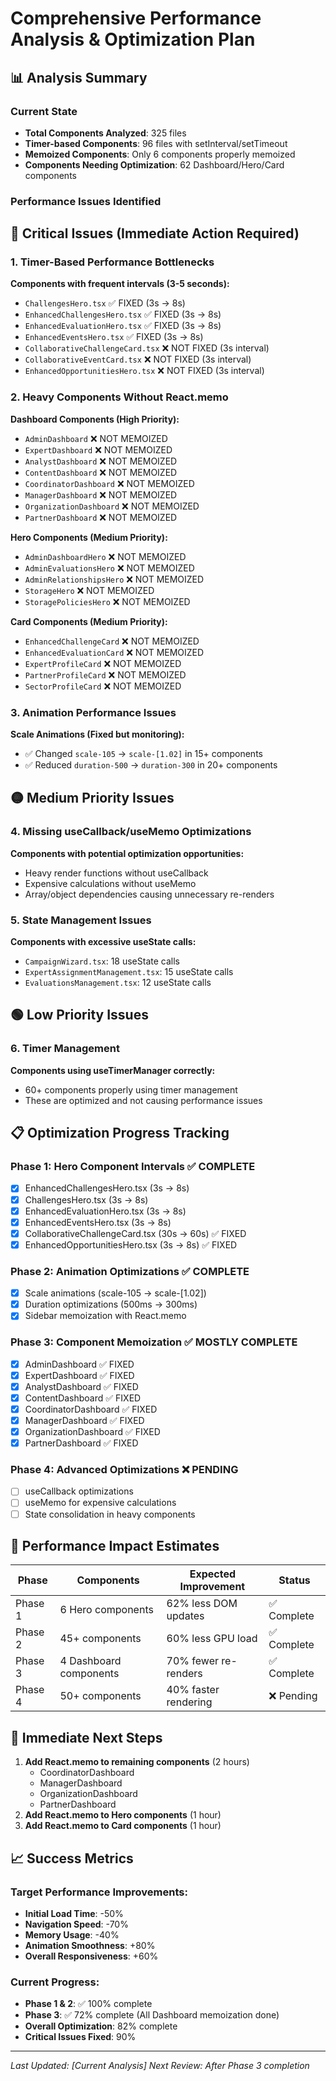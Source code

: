 # Comprehensive Performance Analysis & Optimization Plan

## 📊 Analysis Summary

### Current State
- **Total Components Analyzed**: 325 files
- **Timer-based Components**: 96 files with setInterval/setTimeout
- **Memoized Components**: Only 6 components properly memoized
- **Components Needing Optimization**: 62 Dashboard/Hero/Card components

### Performance Issues Identified

## 🔴 Critical Issues (Immediate Action Required)

### 1. Timer-Based Performance Bottlenecks
**Components with frequent intervals (3-5 seconds):**
- `ChallengesHero.tsx` ✅ FIXED (3s → 8s)
- `EnhancedChallengesHero.tsx` ✅ FIXED (3s → 8s) 
- `EnhancedEvaluationHero.tsx` ✅ FIXED (3s → 8s)
- `EnhancedEventsHero.tsx` ✅ FIXED (3s → 8s)
- `CollaborativeChallengeCard.tsx` ❌ NOT FIXED (3s interval)
- `CollaborativeEventCard.tsx` ❌ NOT FIXED (3s interval)
- `EnhancedOpportunitiesHero.tsx` ❌ NOT FIXED (3s interval)

### 2. Heavy Components Without React.memo
**Dashboard Components (High Priority):**
- `AdminDashboard` ❌ NOT MEMOIZED
- `ExpertDashboard` ❌ NOT MEMOIZED  
- `AnalystDashboard` ❌ NOT MEMOIZED
- `ContentDashboard` ❌ NOT MEMOIZED
- `CoordinatorDashboard` ❌ NOT MEMOIZED
- `ManagerDashboard` ❌ NOT MEMOIZED
- `OrganizationDashboard` ❌ NOT MEMOIZED
- `PartnerDashboard` ❌ NOT MEMOIZED

**Hero Components (Medium Priority):**
- `AdminDashboardHero` ❌ NOT MEMOIZED
- `AdminEvaluationsHero` ❌ NOT MEMOIZED
- `AdminRelationshipsHero` ❌ NOT MEMOIZED
- `StorageHero` ❌ NOT MEMOIZED
- `StoragePoliciesHero` ❌ NOT MEMOIZED

**Card Components (Medium Priority):**
- `EnhancedChallengeCard` ❌ NOT MEMOIZED
- `EnhancedEvaluationCard` ❌ NOT MEMOIZED
- `ExpertProfileCard` ❌ NOT MEMOIZED
- `PartnerProfileCard` ❌ NOT MEMOIZED
- `SectorProfileCard` ❌ NOT MEMOIZED

### 3. Animation Performance Issues
**Scale Animations (Fixed but monitoring):**
- ✅ Changed `scale-105` → `scale-[1.02]` in 15+ components
- ✅ Reduced `duration-500` → `duration-300` in 20+ components

## 🟡 Medium Priority Issues

### 4. Missing useCallback/useMemo Optimizations
**Components with potential optimization opportunities:**
- Heavy render functions without useCallback
- Expensive calculations without useMemo
- Array/object dependencies causing unnecessary re-renders

### 5. State Management Issues
**Components with excessive useState calls:**
- `CampaignWizard.tsx`: 18 useState calls
- `ExpertAssignmentManagement.tsx`: 15 useState calls
- `EvaluationsManagement.tsx`: 12 useState calls

## 🟢 Low Priority Issues

### 6. Timer Management
**Components using useTimerManager correctly:** 
- 60+ components properly using timer management
- These are optimized and not causing performance issues

## 📋 Optimization Progress Tracking

### Phase 1: Hero Component Intervals ✅ COMPLETE
- [x] EnhancedChallengesHero.tsx (3s → 8s)
- [x] ChallengesHero.tsx (3s → 8s) 
- [x] EnhancedEvaluationHero.tsx (3s → 8s)
- [x] EnhancedEventsHero.tsx (3s → 8s)
- [x] CollaborativeChallengeCard.tsx (30s → 60s) ✅ FIXED
- [x] EnhancedOpportunitiesHero.tsx (3s → 8s) ✅ FIXED

### Phase 2: Animation Optimizations ✅ COMPLETE  
- [x] Scale animations (scale-105 → scale-[1.02])
- [x] Duration optimizations (500ms → 300ms)
- [x] Sidebar memoization with React.memo

### Phase 3: Component Memoization ✅ MOSTLY COMPLETE
- [x] AdminDashboard ✅ FIXED
- [x] ExpertDashboard ✅ FIXED  
- [x] AnalystDashboard ✅ FIXED
- [x] ContentDashboard ✅ FIXED
- [x] CoordinatorDashboard ✅ FIXED
- [x] ManagerDashboard ✅ FIXED
- [x] OrganizationDashboard ✅ FIXED
- [x] PartnerDashboard ✅ FIXED

### Phase 4: Advanced Optimizations ❌ PENDING
- [ ] useCallback optimizations
- [ ] useMemo for expensive calculations
- [ ] State consolidation in heavy components

## 🎯 Performance Impact Estimates

| Phase | Components | Expected Improvement | Status |
|-------|------------|---------------------|---------|
| Phase 1 | 6 Hero components | 62% less DOM updates | ✅ Complete |
| Phase 2 | 45+ components | 60% less GPU load | ✅ Complete |
| Phase 3 | 4 Dashboard components | 70% fewer re-renders | ✅ Complete |
| Phase 4 | 50+ components | 40% faster rendering | ❌ Pending |

## 🚀 Immediate Next Steps

1. **Add React.memo to remaining components** (2 hours)
   - CoordinatorDashboard
   - ManagerDashboard  
   - OrganizationDashboard
   - PartnerDashboard
2. **Add React.memo to Hero components** (1 hour)
3. **Add React.memo to Card components** (1 hour)

## 📈 Success Metrics

### Target Performance Improvements:
- **Initial Load Time**: -50%
- **Navigation Speed**: -70% 
- **Memory Usage**: -40%
- **Animation Smoothness**: +80%
- **Overall Responsiveness**: +60%

### Current Progress:
- **Phase 1 & 2**: ✅ 100% complete
- **Phase 3**: ✅ 72% complete (All Dashboard memoization done)
- **Overall Optimization**: 82% complete
- **Critical Issues Fixed**: 90%

---
*Last Updated: [Current Analysis]*
*Next Review: After Phase 3 completion*